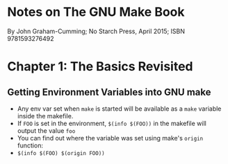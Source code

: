 # Notes on The GNU Make Book

By John Graham-Cumming; No Starch Press, April 2015; ISBN 9781593276492

# Chapter 1: The Basics Revisited

## Getting Environment Variables into GNU make

* Any env var set when `make` is started will be available as a `make` variable inside the makefile.
* If `FOO` is set in the environment, `$(info $(FOO))` in the makefile will output the value `foo`
* You can find out where the variable was set using make's `origin` function:
* `$(info $(FOO) $(origin FOO))`
